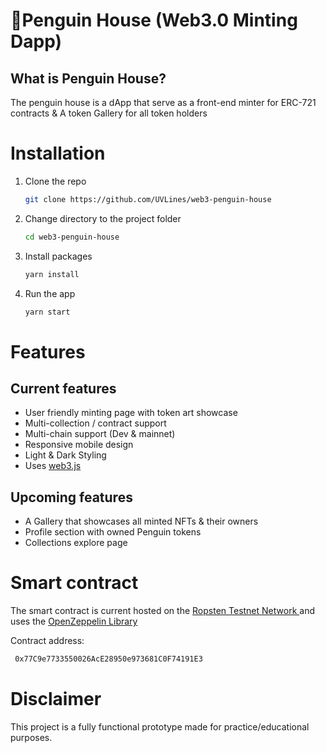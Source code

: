 # 🐧Penguin House (Web3.0 Minting Dapp)

## **What is Penguin House?**

The penguin house is a dApp that serve as a front-end minter for ERC-721 contracts & A token Gallery for all token holders

# Installation

1. Clone the repo

   ```sh
   git clone https://github.com/UVLines/web3-penguin-house
   ```

2. Change directory to the project folder

   ```sh
   cd web3-penguin-house
   ```

3. Install packages

   ```sh
   yarn install
   ```

4. Run the app

   ```sh
   yarn start
   ```

<!-- CONTACT -->

# Features

## Current features

- User friendly minting page with token art showcase
- Multi-collection / contract support
- Multi-chain support (Dev & mainnet)
- Responsive mobile design
- Light & Dark Styling
- Uses [web3.js](https://github.com/ChainSafe/web3.js)

## Upcoming features

- A Gallery that showcases all minted NFTs & their owners
- Profile section with owned Penguin tokens
- Collections explore page

# Smart contract

The smart contract is current hosted on the [Ropsten Testnet Network
](https://ropsten.etherscan.io/address/0x77C9e7733550026AcE28950e973681C0F74191E3) and uses the [OpenZeppelin Library](https://docs.openzeppelin.com/contracts)

Contract address:

```sh
 0x77C9e7733550026AcE28950e973681C0F74191E3
```

# Disclaimer

This project is a fully functional prototype made for practice/educational purposes.
